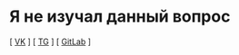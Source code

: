 # Я не изучал данный вопрос

\[ [VK](https://vk.com/hepller) \] \[ [TG](https://t.me/hepller) \] \[ [GitLab](https://gitlab.com/hepller) \]
